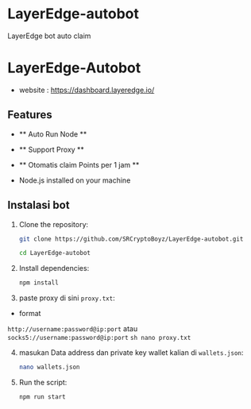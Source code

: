 # LayerEdge-autobot
LayerEdge bot auto claim

# LayerEdge-Autobot

- website : https://dashboard.layeredge.io/

## Features

- ** Auto Run Node **
- ** Support Proxy **
- ** Otomatis claim Points per 1 jam **

- Node.js installed on your machine


## Instalasi bot

1. Clone the repository:
    ```sh
    git clone https://github.com/SRCryptoBoyz/LayerEdge-autobot.git
    ```
    ```sh
    cd LayerEdge-autobot
    ```

3. Install dependencies:
    ```sh
    npm install
    ```
4. paste proxy di sini `proxy.txt`:

-  format 

 `http://username:password@ip:port` atau `socks5://username:password@ip:port`
    ```sh
    nano proxy.txt
    ```

4. masukan Data address dan private key wallet kalian di `wallets.json`: 
    ```sh
    nano wallets.json
    ```
4. Run the script:
    ```sh
    npm run start
    ```
